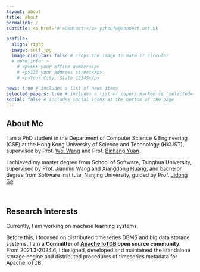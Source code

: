```yaml
---
layout: about
title: about
permalink: /
subtitle: <a href='#'>Contact:</a> yzhoufw@connect.ust.hk

profile:
  align: right
  image: self.jpg
  image_circular: false # crops the image to make it circular
  # more_info: >
    # <p>555 your office number</p>
    # <p>123 your address street</p>
    # <p>Your City, State 12345</p>

news: true # includes a list of news items
selected_papers: true # includes a list of papers marked as "selected={true}"
social: false # includes social icons at the bottom of the page
---
```


## About Me

I am a PhD student in the Department of Computer Science & Engineering (CSE) at the Hong Kong University of Science and Technology (HKUST), supervised by Prof. [Wei Wang](https://www.cse.ust.hk/~weiwa/) and Prof. [Binhang Yuan](https://binhangyuan.github.io/site/). 

I achieved my master degree from School of Software, Tsinghua University, supervised by Prof. [Jianmin Wang](https://www.thss.tsinghua.edu.cn/faculty/wangjianmin.htm) and [Xiangdong Huang](https://www.thss.tsinghua.edu.cn/faculty/huangxiangdong.htm), and bachelor degree from Software Institute, Nanjing University, guided by Prof. [Jidong Ge](https://software.nju.edu.cn/gjd/).

<br>

## Research Interests

Currently, I am working on machine learning systems. 

Before this, I focused on distributed timeseries DBMS and big data storage systems. I am a <b>Committer </b> of <b>[Apache IoTDB](https://iotdb.apache.org/) open source community</b>. From 2021.3-2024.6, I designed, developed and maintained the standalone storage engine and distributed procedures of timeseries metadata for Apache IoTDB.
